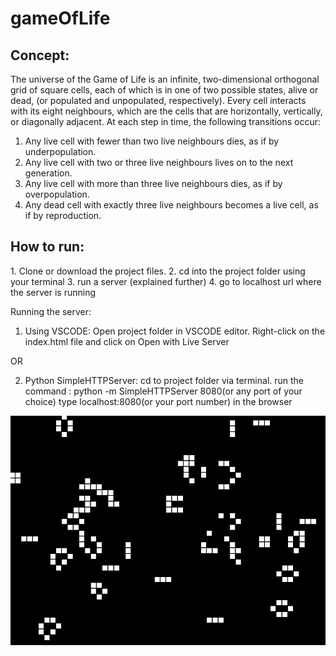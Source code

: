 # gameOfLife

<h2>Concept: </h2>
The universe of the Game of Life is an infinite, two-dimensional orthogonal grid of square cells, each of which is in one of two possible states, alive or dead, (or populated and unpopulated, respectively). Every cell interacts with its eight neighbours, which are the cells that are horizontally, vertically, or diagonally adjacent. At each step in time, the following transitions occur:

1. Any live cell with fewer than two live neighbours dies, as if by underpopulation.
2. Any live cell with two or three live neighbours lives on to the next generation.
3. Any live cell with more than three live neighbours dies, as if by overpopulation.
4. Any dead cell with exactly three live neighbours becomes a live cell, as if by reproduction.

<h2>How to run: </h2>
1. Clone or download the project files.
2. cd into the project folder using your terminal
3. run a server (explained further)
4. go to localhost url where the server is running 

Running the server:
1. Using VSCODE: 
  Open project folder in VSCODE editor.
  Right-click on the index.html file and click on Open with Live Server
  
  OR
  
2. Python SimpleHTTPServer:
  cd to project folder via terminal.
  run the command : python -m SimpleHTTPServer 8080(or any port of your choice)
  type localhost:8080(or your port number) in the browser

<img src="gameOfLife.png" />
